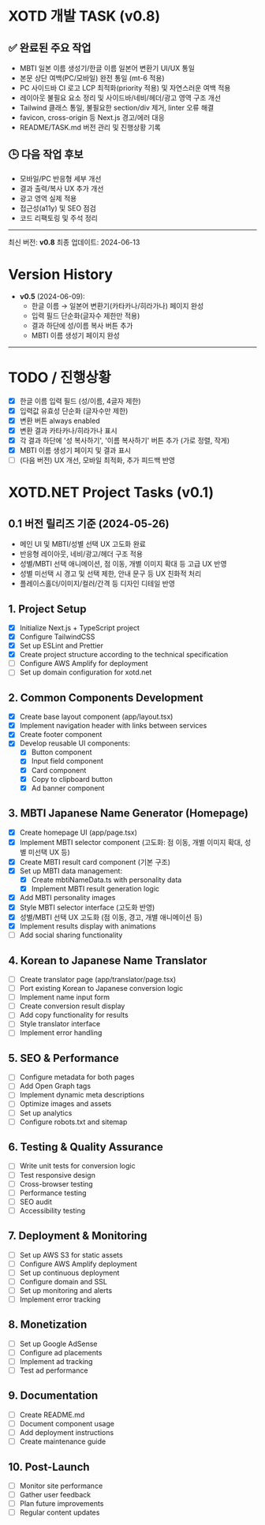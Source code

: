 # XOTD 개발 TASK (v0.8)

## ✅ 완료된 주요 작업
- MBTI 일본 이름 생성기/한글 이름 일본어 변환기 UI/UX 통일
- 본문 상단 여백(PC/모바일) 완전 통일 (mt-6 적용)
- PC 사이드바 CI 로고 LCP 최적화(priority 적용) 및 자연스러운 여백 적용
- 레이아웃 불필요 요소 정리 및 사이드바/네비/헤더/광고 영역 구조 개선
- Tailwind 클래스 통일, 불필요한 section/div 제거, linter 오류 해결
- favicon, cross-origin 등 Next.js 경고/에러 대응
- README/TASK.md 버전 관리 및 진행상황 기록

## 🕒 다음 작업 후보
- 모바일/PC 반응형 세부 개선
- 결과 출력/복사 UX 추가 개선
- 광고 영역 실제 적용
- 접근성(a11y) 및 SEO 점검
- 코드 리팩토링 및 주석 정리

---
최신 버전: **v0.8**
최종 업데이트: 2024-06-13

# Version History

- **v0.5** (2024-06-09):
  - 한글 이름 → 일본어 변환기(카타카나/히라가나) 페이지 완성
  - 입력 필드 단순화(글자수 제한만 적용)
  - 결과 하단에 성/이름 복사 버튼 추가
  - MBTI 이름 생성기 페이지 완성

---

# TODO / 진행상황

- [x] 한글 이름 입력 필드 (성/이름, 4글자 제한)
- [x] 입력값 유효성 단순화 (글자수만 제한)
- [x] 변환 버튼 always enabled
- [x] 변환 결과 카타카나/히라가나 표시
- [x] 각 결과 하단에 '성 복사하기', '이름 복사하기' 버튼 추가 (가로 정렬, 작게)
- [x] MBTI 이름 생성기 페이지 및 결과 표시
- [ ] (다음 버전) UX 개선, 모바일 최적화, 추가 피드백 반영

# XOTD.NET Project Tasks (v0.1)

## 0.1 버전 릴리즈 기준 (2024-05-26)
- 메인 UI 및 MBTI/성별 선택 UX 고도화 완료
- 반응형 레이아웃, 네비/광고/헤더 구조 적용
- 성별/MBTI 선택 애니메이션, 점 이동, 개별 이미지 확대 등 고급 UX 반영
- 성별 미선택 시 경고 및 선택 제한, 안내 문구 등 UX 친화적 처리
- 플레이스홀더/이미지/컬러/간격 등 디자인 디테일 반영

## 1. Project Setup
- [x] Initialize Next.js + TypeScript project
- [x] Configure TailwindCSS
- [x] Set up ESLint and Prettier
- [x] Create project structure according to the technical specification
- [ ] Configure AWS Amplify for deployment
- [ ] Set up domain configuration for xotd.net

## 2. Common Components Development
- [x] Create base layout component (app/layout.tsx)
- [x] Implement navigation header with links between services
- [x] Create footer component
- [x] Develop reusable UI components:
  - [x] Button component
  - [x] Input field component
  - [x] Card component
  - [x] Copy to clipboard button
  - [x] Ad banner component

## 3. MBTI Japanese Name Generator (Homepage)
- [x] Create homepage UI (app/page.tsx)
- [x] Implement MBTI selector component (고도화: 점 이동, 개별 이미지 확대, 성별 미선택 UX 등)
- [x] Create MBTI result card component (기본 구조)
- [x] Set up MBTI data management:
  - [x] Create mbtiNameData.ts with personality data
  - [x] Implement MBTI result generation logic
- [x] Add MBTI personality images
- [x] Style MBTI selector interface (고도화 반영)
- [x] 성별/MBTI 선택 UX 고도화 (점 이동, 경고, 개별 애니메이션 등)
- [x] Implement results display with animations
- [ ] Add social sharing functionality

## 4. Korean to Japanese Name Translator
- [ ] Create translator page (app/translator/page.tsx)
- [ ] Port existing Korean to Japanese conversion logic
- [ ] Implement name input form
- [ ] Create conversion result display
- [ ] Add copy functionality for results
- [ ] Style translator interface
- [ ] Implement error handling

## 5. SEO & Performance
- [ ] Configure metadata for both pages
- [ ] Add Open Graph tags
- [ ] Implement dynamic meta descriptions
- [ ] Optimize images and assets
- [ ] Set up analytics
- [ ] Configure robots.txt and sitemap

## 6. Testing & Quality Assurance
- [ ] Write unit tests for conversion logic
- [ ] Test responsive design
- [ ] Cross-browser testing
- [ ] Performance testing
- [ ] SEO audit
- [ ] Accessibility testing

## 7. Deployment & Monitoring
- [ ] Set up AWS S3 for static assets
- [ ] Configure AWS Amplify deployment
- [ ] Set up continuous deployment
- [ ] Configure domain and SSL
- [ ] Set up monitoring and alerts
- [ ] Implement error tracking

## 8. Monetization
- [ ] Set up Google AdSense
- [ ] Configure ad placements
- [ ] Implement ad tracking
- [ ] Test ad performance

## 9. Documentation
- [ ] Create README.md
- [ ] Document component usage
- [ ] Add deployment instructions
- [ ] Create maintenance guide

## 10. Post-Launch
- [ ] Monitor site performance
- [ ] Gather user feedback
- [ ] Plan future improvements
- [ ] Regular content updates 